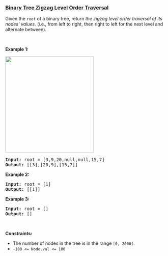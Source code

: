 ### [Binary Tree Zigzag Level Order Traversal](https://leetcode.com/problems/binary-tree-zigzag-level-order-traversal)

<p>Given the <code>root</code> of a binary tree, return <em>the zigzag level order traversal of its nodes&#39; values</em>. (i.e., from left to right, then right to left for the next level and alternate between).</p>

<p>&nbsp;</p>
<p><strong class="example">Example 1:</strong></p>
<img alt="" src="https://assets.leetcode.com/uploads/2021/02/19/tree1.jpg" style="width: 277px; height: 302px;" />
<pre>
<strong>Input:</strong> root = [3,9,20,null,null,15,7]
<strong>Output:</strong> [[3],[20,9],[15,7]]
</pre>

<p><strong class="example">Example 2:</strong></p>

<pre>
<strong>Input:</strong> root = [1]
<strong>Output:</strong> [[1]]
</pre>

<p><strong class="example">Example 3:</strong></p>

<pre>
<strong>Input:</strong> root = []
<strong>Output:</strong> []
</pre>

<p>&nbsp;</p>
<p><strong>Constraints:</strong></p>

<ul>
	<li>The number of nodes in the tree is in the range <code>[0, 2000]</code>.</li>
	<li><code>-100 &lt;= Node.val &lt;= 100</code></li>
</ul>
